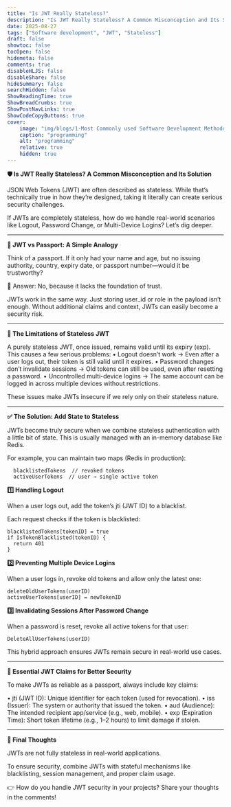 ```yaml
---
title: "Is JWT Really Stateless?"
description: "Is JWT Really Stateless? A Common Misconception and Its Solution"
date: 2025-08-27
tags: ["Software development", "JWT", "Stateless"]
draft: false
showtoc: false
tocOpen: false
hidemeta: false
comments: true
disableHLJS: false
disableShare: false
hideSummary: false
searchHidden: false
ShowReadingTime: true
ShowBreadCrumbs: true
ShowPostNavLinks: true
ShowCodeCopyButtons: true
cover:
    image: "img/blogs/1-Most Commonly used Software Development Methodologies.png"
    caption: "programming"
    alt: "programming"
    relative: true
    hidden: true
---
```


**🛡️ Is JWT Really Stateless? A Common Misconception and Its Solution**

JSON Web Tokens (JWT) are often described as stateless. While that’s technically true in how they’re designed, taking it literally can create serious security challenges.

If JWTs are completely stateless, how do we handle real-world scenarios like Logout, Password Change, or Multi-Device Logins? Let’s dig deeper.
________________________________________
**🛂 JWT vs Passport: A Simple Analogy**

Think of a passport. If it only had your name and age, but no issuing authority, country, expiry date, or passport number—would it be trustworthy?

📌 Answer: No, because it lacks the foundation of trust.

JWTs work in the same way. Just storing user_id or role in the payload isn’t enough. Without additional claims and context, JWTs can easily become a security risk.
________________________________________
**🛑 The Limitations of Stateless JWT**

A purely stateless JWT, once issued, remains valid until its expiry (exp). This causes a few serious problems:
•	Logout doesn’t work → Even after a user logs out, their token is still valid until it expires.
•	Password changes don’t invalidate sessions → Old tokens can still be used, even after resetting a password.
•	Uncontrolled multi-device logins → The same account can be logged in across multiple devices without restrictions.

These issues make JWTs insecure if we rely only on their stateless nature.
________________________________________
**✅ The Solution: Add State to Stateless**

JWTs become truly secure when we combine stateless authentication with a little bit of state.
This is usually managed with an in-memory database like Redis.

For example, you can maintain two maps (Redis in production):
```
  blacklistedTokens  // revoked tokens
  activeUserTokens  // user → single active token
```
**1️⃣ Handling Logout**

When a user logs out, add the token’s jti (JWT ID) to a blacklist.

Each request checks if the token is blacklisted:
```
blacklistedTokens[tokenID] = true
if IsTokenBlacklisted(tokenID) {
  return 401
}
```
**2️⃣ Preventing Multiple Device Logins**

When a user logs in, revoke old tokens and allow only the latest one:
```
deleteOldUserTokens(userID)
activeUserTokens[userID] = newTokenID
```
**3️⃣ Invalidating Sessions After Password Change**

When a password is reset, revoke all active tokens for that user:
```
DeleteAllUserTokens(userID)
```

This hybrid approach ensures JWTs remain secure in real-world use cases.
________________________________________
**🔐 Essential JWT Claims for Better Security**

To make JWTs as reliable as a passport, always include key claims:

•	jti (JWT ID): Unique identifier for each token (used for revocation).
•	iss (Issuer): The system or authority that issued the token.
•	aud (Audience): The intended recipient app/service (e.g., web, mobile).
•	exp (Expiration Time): Short token lifetime (e.g., 1–2 hours) to limit damage if stolen.
________________________________________
**📣 Final Thoughts**

JWTs are not fully stateless in real-world applications.

To ensure security, combine JWTs with stateful mechanisms like blacklisting, session management, and proper claim usage.

👉 How do you handle JWT security in your projects? Share your thoughts in the comments!

